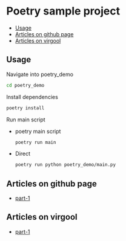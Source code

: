 # Poetry sample project

- [Usage](#usage)
- [Articles on github page](#articles-on-github-page)
- [Articles on virgool](#articles-on-virgool)

## Usage

Navigate into poetry_demo

```bash
cd poetry_demo
```

Install dependencies

```bash
poetry install
```

Run main script

- poetry main script

    ```bash
    poetry run main
    ```

- Direct

    ```bash
    poetry run python poetry_demo/main.py
    ```

## Articles on github page

- [part-1](https://iranipy.github.io/iranipy/poetry_part_1)

## Articles on virgool

- [part-1](https://vrgl.ir/RGO9t)
